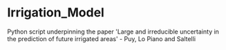# Irrigation_Model

Python script underpinning the paper 'Large and irreducible uncertainty in the prediction of future irrigated areas' - Puy, Lo Piano and Saltelli

